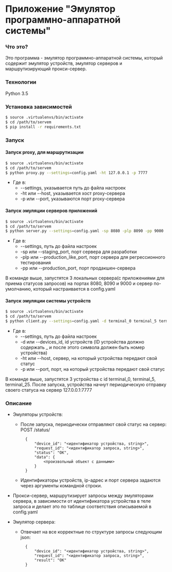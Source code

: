 # Приложение "Эмулятор программно-аппаратной системы"


### Что это?
Это программа - эмулятор программно-аппаратной системы, который содержит эмулятор устройств, эмулятор серверов и маршрутизирующий прокси-сервер.


### Технологии
Python 3.5


### Установка зависимостей
```sh
$ source .virtualenvs/bin/activate
$ cd /path/to/servem
$ pip install -r requirements.txt
```


### Запуск

#### Запуск proxy, для маршрутизации
```sh
$ source .virtualenvs/bin/activate
$ cd /path/to/servem
$ python proxy.py --settings=config.yaml -ht 127.0.0.1 -p 7777
```

* Где в:
  * --settings, указывается путь до файла настроек
  * -ht или --host, указывается хост proxy-сервера
  * -p или --port, указываются порт proxy-сервера

#### Запуск эмуляции серверов приложений
```sh
$ source .virtualenvs/bin/activate
$ cd /path/to/servem
$ python server.py --settings=config.yaml -sp 8080 -plp 8090 -pp 9000
```

* Где в:
  * --settings, путь до файла настроек
  * -sp или --staging_port, порт сервера для разработки
  * -plp или --production_like_port, порт сервера для регрессионного тестирования
  * -pp или --production_port, порт продакшен-сервера

В команде выше, запустятся 3 локальных сервера(с приложениями для приема статусов запросов)
на портах 8080, 8090 и 9000 и сервер по-умолчанию, который настраивается в config.yaml

#### Запуск эмуляции системы устройств
```sh
$ source .virtualenvs/bin/activate
$ cd /path/to/servem
$ python client.py --settings=config.yaml -d terminal_0 terminal_5 terminal_25 -ht 127.0.0.1 -p 7777
```

* Где в:
  * --settings, путь до файла настроек
  * -d или --devices_id, id устройств (ID устройства должно содержать _ и после этого символа должен быть номер устройства)
  * -ht или --host, сервер, на который устройства передают свой статус
  * -p или --port, порт, на который устройства передают свой статус

В команде выше, запустятся 3 устройства с id terminal_0, terminal_5, terminal_25.
После запуска, устройства начнут периодическую отправку своего статуса на сервер 127.0.0.1:7777


### Описание
  - Эмуляторы устройств:
    - После запуска, периодически отправляют свой статус на сервер:
        POST /status/

            {
                "device_id": "<идентификатор устройства, string>",
                "request_id": "<идентификатор запроса, string>",
                "status": "OK",
                "data": {
                    <произвольный объект с данными>
                }
            }
    - Идентификаторы устройств, ip-адрес и порт сервера задаются
    через аргументы командной строки.


  - Прокси-сервер, маршрутизирует запросы между эмуляторами сервера, в
    зависимости от идентификатора устройства в теле запроса и делает это по
    таблице соответствия описываемой в config.yaml


  - Эмулятор сервера:
    - Отвечает на все корректные по структуре запросы следующим json:

            {
                "device_id": "<идентификатор устройства, string>",
                "request_id": "<идентификатор запроса, string>",
                "result": "OK"
            }